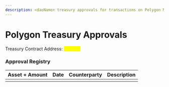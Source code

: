 ```yaml
---
description: <daoName> treasury approvals for transactions on Polygon Mainnet
---
```


# Polygon Treasury Approvals

Treasury Contract Address: <mark style="color:yellow;">address</mark>

### Approval Registry <a href="#registry" id="registry"></a>

| Asset + Amount | Date | Counterparty | Description |
| -------------- | :--: | :----------: | ----------: |
|                |      |              |             |

